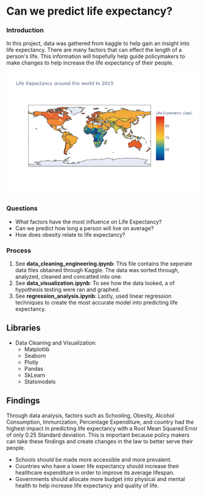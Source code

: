 # Can we predict life expectancy?    
   
### Introduction
In this project, data was gathered from kaggle to help gain an insight into life expectancy. There are many factors that can effect the length of a person's life. This information will hopefully help guide policymakers to make changes to help increase the life expectancy of their people.

![Image](/graphs/world_graph.png)
 
### Questions
- What factors have the most influence on Life Expectancy?
- Can we predict how long a person will live on average?
- How does obesity relate to life expectancy?  

### Process
1) See **data_cleaning_engineering.ipynb**: This file contains the seperate data files obtained through Kaggle. The data was sorted through, analyzed, cleaned and concatted into one.
2) See **data_visualization.ipynb**: To see how the data looked, a of hypothesis testing were ran and graphed.
3) See **regression_analysis.ipynb**: Lastly, used linear regression techniques to create the most accurate model into predicting life expectancy.

## Libraries

* Data Cleaning and Visualization:
  * Matplotlib
  * Seaborn
  * Plotly
  * Pandas
  * SkLearn 
  * Statsmodels

## Findings
Through data analysis, factors such as Schooling, Obesity, Alcohol Consumption, Immunization, Percentage Expenditure, and country had the highest impact in predicting life expectancy with a Root Mean Squared Error of only 0.25 Standard deviation. This is important because policy makers can take these findings and create changes in the law to better serve their people. 
  * Schools should be made more accessible and more prevalent.
  * Countries who have a lower life expectancy should increase their healthcare expenditure in order to improve its average lifespan.
  * Governments should allocate more budget into physical and mental health to help increase life expectancy and quality of life.
